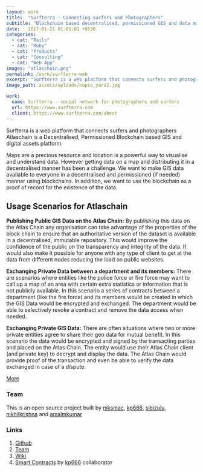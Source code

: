 ```yaml
---
layout: work
title:  "Surfterra - Connecting surfers and Photographers"
subtitle: "Blockchain based decentralised, permissioned GIS and data management platform."
date:   2017-01-21 01:01:01 +0530
categories: 
  - cat: "Rails" 
  - cat: "Ruby"
  - cat: "Products"
  - cat: "Consulting"
  - cat: "Web App"
images: "atlaschain.png"
permalink: /work/surfterra-web
excerpt: "Surfterra is a web platform that connects surfers and photographers"
image_path: assets/uploads/nopic_yari2.jpg

work:
  name: Surfterra - social network for photographers and surfers 
  url: https://www.surfterra.com
  client: https://www.surfterra.com/about
---
```


Surfterra is a web platform that connects surfers and photographers
Atlaschain is a Decentralised, Permissioned Blockchain based GIS and digital assets platform.

Maps are a precious resource and location is a powerful way to visualise and understand data. However getting data on a map and distributing it in a decentralised manner has been a challenge. We want to make GIS data available to everyone in a decentralised and permissioned (if needed) manner using blockchains. In addition, we want to use the blockchain as a proof of record for the existence of the data.

## Usage Scenarios for Atlaschain

**Publishing Public GIS Data on the Atlas Chain:** By publishing this data on the Atlas Chain any organisation can take advantage of the properties of the block chain to ensure that an authoritative version of the dataset is available in a decentralised, immutable repository. This would improve the confidence of the public on the transparency and integrity of the data. It would also make it possible for anyone with any type of client to get at the data from different nodes reducing the load on public websites.

**Exchanging Private Data between a department and its members:** There are scenarios where entities like the police force or fire force may want to call up a map of an area with certain extra statistics or information that is not publicly available. In this scenario a series of contracts between a department (like the fire force) and its members would be created in which the GIS Data would be encrypted and exchanged. The department would be able to selectively revoke a contract and remove the data access when needed.

**Exchanging Private GIS Data:** There are often situations where two or more private entities agree to share their geo data for mutual benefit. In this scenario the data would be encrypted and signed by the transacting parties and placed on the Atlas Chain. The entity would use their Atlas Chain client (and private key) to decrypt and display the data. The Atlas Chain would provide proof of the transaction and even be able to verify the data exchanged in case of a dispute.

[More](https://github.com/atlaschain/atlas-design/wiki/Usage-Scenarios-for-Atlas-Chain)

### Team
This is an open source project built by [niksmac](https://github.com/niskmac), [kp666](https://github.com/kp666), [sibizulu](https://github.com/sibizulu),  [nikhilkrishna](https://github.com/nikhilkrishna) and [amalmkumar](https://github.com/amalmkumar)

### Links

1. [Github](https://github.com/atlaschain)
2. [Team](https://github.com/orgs/atlaschain/people)
3. [Wiki](https://github.com/atlaschain/atlas-design/wiki)
4. [Smart Contracts](https://github.com/atlaschain/contracts) by [kp666](https://github.com/kp666) collaborator

<div class="ui embed" data-source="youtube" data-id="nXcdXQtktug"></div>
